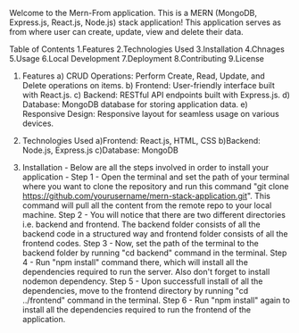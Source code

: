 Welcome to the Mern-From application. This is a MERN (MongoDB, Express.js, React.js, Node.js) stack application! This application serves as from where user can create, update, view and delete their data.

Table of Contents
1.Features
2.Technologies Used
3.Installation
4.Chnages
5.Usage
6.Local Development
7.Deployment
8.Contributing
9.License

1. Features
a) CRUD Operations: Perform Create, Read, Update, and Delete operations on items.
b) Frontend: User-friendly interface built with React.js.
c) Backend: RESTful API endpoints built with Express.js.
d) Database: MongoDB database for storing application data.
e) Responsive Design: Responsive layout for seamless usage on various devices.

2. Technologies Used
a)Frontend: React.js, HTML, CSS
b)Backend: Node.js, Express.js
c)Database: MongoDB

3. Installation - Below are all the steps involved in order to install your application -
   Step 1 - Open the terminal and set the path of your terminal where you want to clone the repository and run this command  "git clone https://github.com/yourusername/mern-stack-application.git". This command will pull all the content from the remote repo to your local machine.
   Step 2 - You will notice that there are two different directories i.e. backend and frontend. The backend folder consists of all the backend code in a structured way and frontend folder consists of all the frontend codes.
   Step 3 - Now, set the path of the terminal to the backend folder by running "cd backend" command in the terminal.
   Step 4 - Run "npm install" command there, which will install all the dependencies required to run the server. Also don't forget to install nodemon dependency.
   Step 5 - Upon successfull install of all the dependencies, move to the frontend directory by running "cd ../frontend" command in the terminal.
   Step 6 - Run "npm install" again to install all the dependencies required to run the frontend of the application. 
   
   
   

